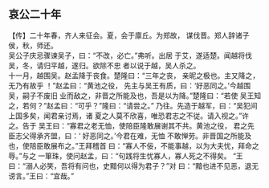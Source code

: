 ## 哀公二十年

【传】二十年春，齐人来征会。夏，会于廪丘。为郑故，
谋伐晋。郑人辞诸子侯，秋，师还。  
吴公子庆忌骤谏吴子，曰：“不改，必亡。”弗听。出居
于艾，遂适楚。闻越将伐吴，冬，请归平越，遂归。欲除不忠
者以说于越，吴人杀之。  
十一月，越围吴。赵孟降于丧食。楚隆曰：“三年之丧，
亲昵之极也。主又降之，无乃有故乎 ！”赵孟曰：“黄池之役，
先主与吴王有质，曰：‘好恶同之。’今越围吴，嗣子不废旧
业而敌之，非晋之所能及也，吾是以为降。”楚隆曰：“若使
吴王知之，若何？”赵孟曰：“可乎？”隆曰：“请尝之。”
乃往。先造于越军，曰：“吴犯间上国多矣，闻君亲讨焉，诸
夏之人莫不欣喜，唯恐君志之不従。请入视之。”许之。告于
吴王曰：“寡君之老无恤，使陪臣隆敢展谢其不共。黄池之役，
君之先臣志父得承齐盟，曰：‘ 好恶同之。’今君在难，无恤
不敢惮劳。非晋国之所能及也，使陪臣敢展布之。”王拜稽首
曰：“寡人不佞，不能事越，以为大夫忧，拜命之辱。”与之
一箪珠，使问赵孟，曰：“句践将生忧寡人，寡人死之不得矣。
“王曰：“溺人必笑，吾将有问也，史黯何以得为君子？”对
曰：“黯也进不见恶，退无谤言。”王曰：“宜哉。”  

